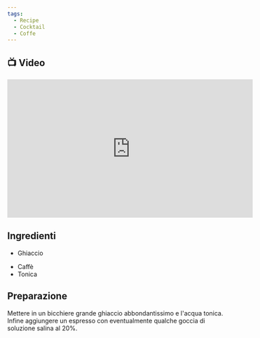 ```yaml
---
tags:
  - Recipe
  - Cocktail
  - Coffe
---
```



## 📺 Video

<div class="iframe-container">
  <iframe width="560" height="315" src="https://www.youtube.com/embed/u5mTXN1v9aU" title="YouTube video player" frameborder="0" allow="accelerometer; autoplay; clipboard-write; encrypted-media; gyroscope; picture-in-picture" allowfullscreen></iframe>
</div>

## Ingredienti

* Ghiaccio
- Caffè
- Tonica

## Preparazione

Mettere in un bicchiere grande ghiaccio abbondantissimo e l'acqua tonica.
Infine aggiungere un espresso con eventualmente qualche goccia di soluzione salina al 20%.
